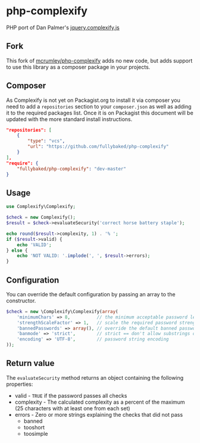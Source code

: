 php-complexify
===============

PHP port of Dan Palmer's [jquery.complexify.js](https://github.com/danpalmer/jquery.complexify.js/)

## Fork

This fork of [mcrumley/php-complexify](https://github.com/mcrumley/php-complexify) adds no new code,
but adds support to use this library as a composer package in your projects.

## Composer

As Complexify is not yet on Packagist.org to install it via composer you need to add a `repositories`
section to your `composer.json` as well as adding it to the required packages list.  Once it is on
Packagist this document will be updated with the more standard install instructions.

```json
"repositories": [
    {
        "type": "vcs",
        "url": "https://github.com/fullybaked/php-complexify"
    }
],
"require": {
    "fullybaked/php-complexify": "dev-master"
}
```

## Usage

```php
use Complexify\Complexify;

$check = new Complexify();
$result = $check->evaluateSecurity('correct horse battery staple');

echo round($result->complexity, 1) . '% ';
if ($result->valid) {
    echo 'VALID';
} else {
    echo 'NOT VALID: '.implode(', ', $result->errors);
}
```

## Configuration

You can override the default configuration by passing an array to the constructor.

```php
$check = new \Complexify\Complexify(array(
    'minimumChars' => 8,          // the minimum acceptable password length
    'strengthScaleFactor' => 1,   // scale the required password strength (higher numbers require a more complex password)
    'bannedPasswords' => array(), // override the default banned password list
    'banmode' => 'strict',        // strict == don't allow substrings of banned passwords, loose == only ban exact matches
    'encoding' => 'UTF-8',        // password string encoding
));
```

## Return value

The `evaluateSecurity` method returns an object containing the following properties:

- valid - `TRUE` if the password passes all checks
- complexity - The calculated complexity as a percent of the maximum (25 characters with at least one from each set)
- errors - Zero or more strings explaining the checks that did not pass
  - banned
  - tooshort
  - toosimple
